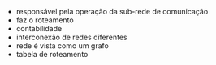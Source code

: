 - responsável pela operação da sub-rede de comunicação
- faz o roteamento
- contabilidade
- interconexão de redes diferentes
- rede é vista como um grafo
- tabela de roteamento